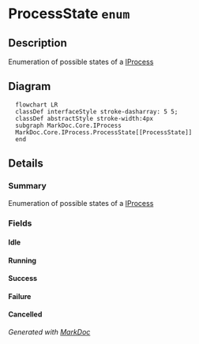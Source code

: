 # ProcessState `enum`

## Description
Enumeration of possible states of a [IProcess](./markdoccore-IProcess.md)

## Diagram
```mermaid
  flowchart LR
  classDef interfaceStyle stroke-dasharray: 5 5;
  classDef abstractStyle stroke-width:4px
  subgraph MarkDoc.Core.IProcess
  MarkDoc.Core.IProcess.ProcessState[[ProcessState]]
  end
```

## Details
### Summary
Enumeration of possible states of a [IProcess](./markdoccore-IProcess.md)

### Fields
#### Idle


#### Running


#### Success


#### Failure


#### Cancelled


*Generated with* [*MarkDoc*](https://github.com/hailstorm75/MarkDoc.Core)
